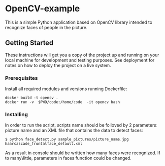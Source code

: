 # OpenCV-example

This is a simple Python application based on OpenCV library intended to recognize faces of people in the picture.

## Getting Started

These instructions will get you a copy of the project up and running on your local machine for development and testing purposes. 
See deployment for notes on how to deploy the project on a live system.

### Prerequisites

Install all required modules and versions running Dockerfile:

```
docker build -t opencv .
docker run -v  $PWD/code:/home/code  -it opencv bash
```

### Installing

In order to run the script, scripts name should be folloved by 2 parameters: picture name and an XML file that contains the data to detect faces:

```
$ python face_detect.py sample_pictures/picture_name.jpg haarcascade_frontalface_default.xml
```

As a result in console should be written how many faces were recognized. If to many\little, parameters in faces function could be changed.